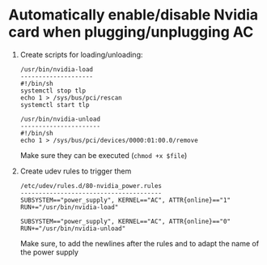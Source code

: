 # Automatically enable/disable Nvidia card when plugging/unplugging AC

1. Create scripts for loading/unloading:

	```
	/usr/bin/nvidia-load
	--------------------
	#!/bin/sh
	systemctl stop tlp
	echo 1 > /sys/bus/pci/rescan
	systemctl start tlp
	```

	```
	/usr/bin/nvidia-unload
	----------------------
	#!/bin/sh
	echo 1 > /sys/bus/pci/devices/0000:01:00.0/remove
	```
	Make sure they can be executed (`chmod +x $file`)

2. Create udev rules to trigger them

	```
	/etc/udev/rules.d/80-nvidia_power.rules
	---------------------------------------
	SUBSYSTEM=="power_supply", KERNEL=="AC", ATTR{online}=="1" RUN+="/usr/bin/nvidia-load"

	SUBSYSTEM=="power_supply", KERNEL=="AC", ATTR{online}=="0" RUN+="/usr/bin/nvidia-unload"

	```
	Make sure, to add the newlines after the rules and to adapt the name of the power supply
